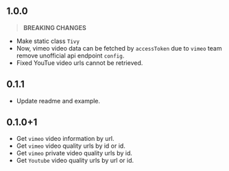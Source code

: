 ## 1.0.0

> **BREAKING CHANGES**

- Make static class `Tivy`
- Now, vimeo video data can be fetched by `accessToken` due to `vimeo` team remove unofficial api endpoint `config`.
- Fixed YouTue video urls cannot be retrieved.

## 0.1.1

- Update readme and example.

## 0.1.0+1

- Get `vimeo` video information by url.
- Get `vimeo` video quality urls by id or id.
- Get `vimeo` private video quality urls by id.
- Get `Youtube` video quality urls by url or id.
